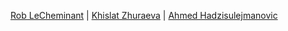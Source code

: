 [Rob LeCheminant](https://github.com/lechemrc)  |  [Khislat Zhuraeva](https://github.com/khislatz)  |  [Ahmed Hadzisulejmanovic](https://github.com/deanhadzi)   